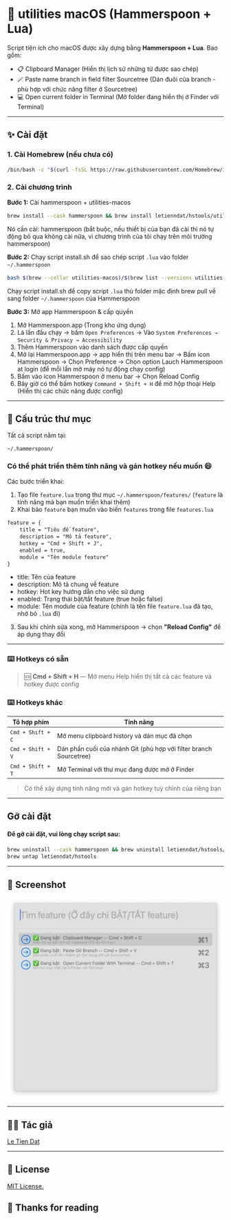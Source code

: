 # 🔧 utilities macOS (Hammerspoon + Lua)

Script tiện ích cho macOS được xây dựng bằng **Hammerspoon + Lua**. Bao gồm:

- 📋 Clipboard Manager (Hiển thị lịch sử những từ được sao chép)
- 🪄 Paste name branch in field filter Sourcetree (Dán đuôi của branch - phù hợp với chức năng filter ở Sourcetree)
- 💻 Open current folder in Terminal (Mở folder đang hiển thị ở Finder với Terminal)

---

## ✨ Cài đặt

### 1. Cài Homebrew (nếu chưa có)

```bash
/bin/bash -c "$(curl -fsSL https://raw.githubusercontent.com/Homebrew/install/HEAD/install.sh)"
```

### 2. Cài chương trình

**Bước 1:** Cài hammerspoon + utilities-macos
```bash
brew install --cask hammerspoon && brew install letienndat/hstools/utilities-macos
```

Nó cần cài: hammerspoon (bắt buộc, nếu thiết bị của bạn đã cài thì nó tự động bỏ qua không cài nữa, vì chương trình của tôi chạy trên môi trường hammerspoon)

**Bước 2:** Chạy script install.sh để sao chép script `.lua` vào folder `~/.hammerspoon`
```bash
bash $(brew --cellar utilities-macos)/$(brew list --versions utilities-macos | awk '{print $2}')/install.sh
```

Chạy script install.sh để copy script `.lua` thù folder mặc định brew pull về sang folder `~/.hammerspoon` của Hammerspoon

**Bước 3:** Mở app Hammerspoon & cấp quyền

1. Mở Hammerspoon.app (Trong kho ứng dụng)
2. Là lần đầu chạy → bấm `Open Preferences` → Vào `System Preferences → Security & Privacy → Accessibility`
3. Thêm Hammerspoon vào danh sách được cấp quyền
4. Mở lại Hammerspoon.app -> app hiển thị trên menu bar -> Bấm icon Hammerspoon -> Chọn Preference -> Chọn option Lauch Hammerspoon at login (để mỗi lần mở máy nó tự động chạy config)
5. Bấm vào icon Hammerspoon ở menu bar -> Chọn Reload Config
6. Bây giờ có thể bấm hotkey `Command + Shift + H` để mở hộp thoại Help (Hiển thị các chức năng được config)

---

## 📁 Cấu trúc thư mục

Tất cả script nằm tại:

```
~/.hammerspoon/
```

### Có thể phát triển thêm tính năng và gán hotkey nếu muốn 😆

Các bước triển khai:

1. Tạo file `feature.lua` trong thư mục `~/.hammerspoon/features/` (`feature` là tính năng mà bạn muốn triển khai thêm)
2. Khai báo `feature` bạn muốn vào biến `features` trong file `features.lua`
```
feature = {
    title = "Tiêu đề feature",
    description = "Mô tả feature",
    hotkey = "Cmd + Shift + J",
    enabled = true,
    module = "Tên module feature"
}
```
- title: Tên của feature
- description: Mô tả chung về feature
- hotkey: Hot key hướng dẫn cho việc sử dụng
- enabled: Trạng thái bật/tắt feature (true hoặc false)
- module: Tên module của feature (chính là tên file `feature.lua` đã tạo, nhớ bỏ `.lua` đi)

3. Sau khi chỉnh sửa xong, mở Hammerspoon → chọn **"Reload Config"** để áp dụng thay đổi

---

### ⌨️ Hotkeys có sẵn

> 🆘 **Cmd + Shift + H** — Mở menu Help hiển thị tất cả các feature và hotkey được config

### ⌨️ Hotkeys khác

| Tổ hợp phím       | Tính năng                                                                         |
| ----------------- | --------------------------------------------------------------------------------- |
| `Cmd + Shift + C` | Mở menu clipboard history và dán mục đã chọn                                      |
| `Cmd + Shift + V` | Dán phần cuối của nhánh Git (phù hợp với filter branch Sourcetree)                |
| `Cmd + Shift + T` | Mở Terminal với thư mục đang được mở ở Finder                                     |

> Có thể xây dựng tính năng mới và gán hotkey tuỳ chỉnh của riêng bạn

---

## Gỡ cài đặt

#### Để gỡ cài đặt, vui lòng chạy script sau:

```bash
brew uninstall --cask hammerspoon && brew uninstall letienndat/hstools/utilities-macos
brew untap letienndat/hstools
```

---

## 📸 Screenshot

<img src="/assets/preview.png" width="600" alt="Preview utilities macOS (Hammerspoon + Lua)">

---

## 🧑‍💻 Tác giả

[Le Tien Dat](https://github.com/letienndat)

---

## 📜 License

[MIT License.](https://github.com/letienndat/utilities-macos?tab=MIT-1-ov-file#)

## 🫶 Thanks for reading